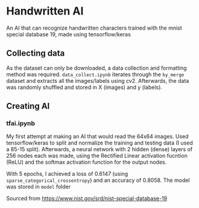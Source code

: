 # Handwritten AI
An AI that can recognize handwritten characters trained with the mnist special database 19, made using tensorflow/keras

## Collecting data
As the dataset can only be downloaded, a data collection and formatting method was required. `data_collect.ipynb` iterates through the `by_merge` dataset and extracts all the images/labels using cv2. Afterwards, the data was randomly shuffled and stored in X (images) and y (labels).

## Creating AI
### tfai.ipynb
My first attempt at making an AI that would read the 64x64 images. Used tensorflow/keras to split and normalize the training and testing data (I used a 85-15 split). Afterwards, a neural network with 2 hidden (dense) layers of 256 nodes each was made, using the Rectified Linear activation fucntion (ReLU) and the softmax activation function for the output nodes.

With 5 epochs, I achieved a loss of 0.6147 (using `sparse_categorical_crossentropy`) and an accuracy of 0.8058. The model was stored in `model` folder

Sourced from https://www.nist.gov/srd/nist-special-database-19
